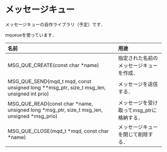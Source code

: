 # メッセージキュー

メッセージキューの自作ライブラリ（予定）です．

mqueueを使っています．

|名前                 | 用途                |
|:--------------------|:--------------------|
|MSG_QUE_CREATE(const char *name) |指定された名前のメッセージキューを作成．|
|MSG_QUE_SEND(mqd_t mqd, const unsigned long **msg_ptr, size_t msg_len, unsigned int prio)| メッセージを送信する．|
|MSG_QUE_READ(const char *name, unsigned long *msg_ptr, size_t msg_len, unsigned *msg_prio) | メッセージを受け取ってmsg_ptrに格納する．|
|MSG_QUE_CLOSE(mqd_t *mqd, const char *name) | メッセージキューを閉じて削除する．|
